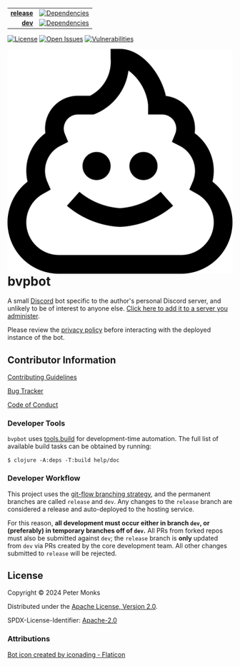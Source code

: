 | | |
|---:|:---:|
| [**release**](https://github.com/pmonks/bvpbot/tree/release) | [![Dependencies](https://github.com/pmonks/bvpbot/actions/workflows/dependencies.yml/badge.svg?branch=release)](https://github.com/pmonks/bvpbot/actions?query=workflow%3Adependencies+branch%3Arelease) |
| [**dev**](https://github.com/pmonks/bvpbot/tree/dev) | [![Dependencies](https://github.com/pmonks/bvpbot/actions/workflows/dependencies.yml/badge.svg?branch=dev)](https://github.com/pmonks/bvpbot/actions?query=workflow%3Adependencies+branch%3Adev) |

[![License](https://img.shields.io/github/license/pmonks/bvpbot.svg)](https://github.com/pmonks/bvpbot/blob/release/LICENSE) [![Open Issues](https://img.shields.io/github/issues/pmonks/bvpbot.svg)](https://github.com/pmonks/bvpbot/issues) [![Vulnerabilities](https://github.com/pmonks/bvpbot/actions/workflows/vulnerabilities.yml/badge.svg)](https://pmonks.github.io/bvpbot/nvd/dependency-check-report.html)


<img alt="bvpbot logo" align="right" src="https://github.com/pmonks/bvpbot/blob/release/bvpbot.png?raw=true"/>

# bvpbot

A small [Discord](https://discord.com/) bot specific to the author's personal Discord server, and unlikely to be of interest to anyone else.  [Click here to add it to a server you administer](https://discord.com/oauth2/authorize?client_id=1258214444891242647).

Please review the [privacy policy](https://github.com/pmonks/bvpbot/blob/release/PRIVACY.md) before interacting with the deployed instance of the bot.

## Contributor Information

[Contributing Guidelines](https://github.com/pmonks/bvpbot/blob/release/.github/CONTRIBUTING.md)

[Bug Tracker](https://github.com/pmonks/bvpbot/issues)

[Code of Conduct](https://github.com/pmonks/bvpbot/blob/release/.github/CODE_OF_CONDUCT.md)

### Developer Tools

`bvpbot` uses [tools.build](https://clojure.org/guides/tools_build) for development-time automation. The full list of available build tasks can be obtained by running:

```shell
$ clojure -A:deps -T:build help/doc
```

### Developer Workflow

This project uses the [git-flow branching strategy](https://nvie.com/posts/a-successful-git-branching-model/), and the permanent branches are called `release` and `dev`. Any changes to the `release` branch are considered a release and auto-deployed to the hosting service.

For this reason, **all development must occur either in branch `dev`, or (preferably) in temporary branches off of `dev`.**  All PRs from forked repos must also be submitted against `dev`; the `release` branch is **only** updated from `dev` via PRs created by the core development team.  All other changes submitted to `release` will be rejected.

## License

Copyright © 2024 Peter Monks

Distributed under the [Apache License, Version 2.0](http://www.apache.org/licenses/LICENSE-2.0).

SPDX-License-Identifier: [Apache-2.0](https://spdx.org/licenses/Apache-2.0)

### Attributions

[Bot icon created by iconading - Flaticon](https://www.flaticon.com/free-icons/poop)
